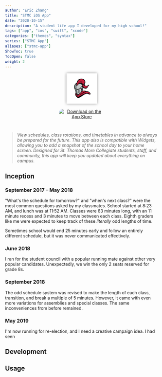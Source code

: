 ```yaml
---
author: "Eric Zhang"
title: "STMC iOS App"
date: "2020-10-15"
description: "A student life app I developed for my high school!"
tags: ["app", "ios", "swift", "xcode"]
categories: ["themes", "syntax"]
series: ["STMC App"]
aliases: ["stmc-app"]
ShowToc: true
TocOpen: false
weight: 2
---
```

<p align="center">
  <img style="filter: drop-shadow(0px 0px 5px #909090);" src="/projects/stmc-app/stmc.png" height="100px" width="100px"/>
</p>
<p align="center">
  <a href="https://apps.apple.com/ca/app/stmc/id1535346830?itsct=apps_box_badge&amp;itscg=30200" style="display: inline-block; overflow: show; border-radius: 13px; width: 150px; height: 63px;"><img src="https://tools.applemediaservices.com/api/badges/download-on-the-app-store/black/en-ca?size=150x36&amp;releaseDate=1602633600&h=59db9ed20649a95abfeafc2f412683ca" alt="Download on the App Store" style="border-radius: 13px; width: 150px; height: 63px;"></a> 
</p>

>*View schedules, class rotations, and timetables in advance to always be prepared for the future.
This app also is compatible with Widgets, allowing you to add a snapshot of the school day to your home screen.
Designed for St. Thomas More Collegiate students, staff, and community, this app will keep you updated about everything on campus.*


## Inception 
### September 2017 – May 2018
"What's the schedule for tomorrow?" and "when's next class?" were the most common questions asked by my classmates. School started at 8:23 AM, and lunch was at 11:52 AM. Classes were 63 minutes long, with an 11 minute recess and 3 minutes to move between each class. Eighth graders like me were expected to keep track of these *literally* odd lengths of time.

Sometimes school would end 25 minutes early and follow an entirely different schedule, but it was never communicated effectively.

### June 2018
I ran for the student council with a popular running mate against other very popular candidates. Unexpectedly, we win the only 2 seats reserved for grade 8s.

### September 2018
The odd schedule system was revised to make the length of each class, transition, and break a multiple of 5 minutes. However, it came with even more variations for assemblies and special classes. The same inconveniences from before remained.

### May 2019
I'm now running for re-election, and I need a creative campaign idea. I had seen 

## Development


## Usage